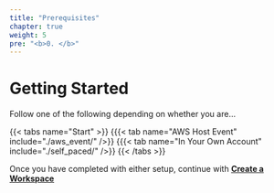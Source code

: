 ```yaml
---
title: "Prerequisites"
chapter: true
weight: 5
pre: "<b>0. </b>"
---
```


# Getting Started
Follow one of the following depending on whether you are...


{{< tabs name="Start" >}}
{{{< tab name="AWS Host Event" include="./aws_event/" />}}
{{{< tab name="In Your Own Account" include="./self_paced/" />}}
{{< /tabs >}}


Once you have completed with either setup, continue with [**Create a Workspace**](/prerequisites/createworkspace/)

